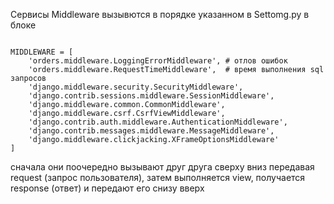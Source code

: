 
Сервисы Middleware вызывются в порядке указанном в Settomg.py в блоке 

```

MIDDLEWARE = [  
    'orders.middleware.LoggingErrorMiddleware', # отлов ошибок
    'orders.middleware.RequestTimeMiddleware',  # время выполнения sql запросов
    'django.middleware.security.SecurityMiddleware',  
    'django.contrib.sessions.middleware.SessionMiddleware',  
    'django.middleware.common.CommonMiddleware',  
    'django.middleware.csrf.CsrfViewMiddleware',  
    'django.contrib.auth.middleware.AuthenticationMiddleware',  
    'django.contrib.messages.middleware.MessageMiddleware',  
    'django.middleware.clickjacking.XFrameOptionsMiddleware'  
]

```

сначала они поочередно вызывают друг друга сверху вниз передавая request (запрос пользователя), затем выполняется view, получается response (ответ) и передают его снизу вверх



